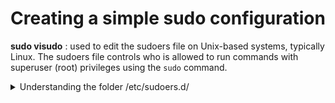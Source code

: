 # Creating a simple sudo configuration

**sudo visudo** : used to edit the sudoers file on Unix-based systems, typically Linux. The sudoers file controls who is allowed to run commands with superuser (root) privileges using the `sudo` command.



<details>

<summary>Understanding the folder /etc/sudoers.d/</summary>

In addition to the main sudoers file, which is typically located at `/etc/sudoers`, many Unix-like operating systems also support including additional configuration files from the `/etc/sudoers.d/` directory. This directory is used to organize and manage sudoers rules in a more modular and manageable way, especially in environments with multiple administrators or where you want to separate different configuration files for different purposes.

Here's how it works:

1. **Directory Structure**: The `/etc/sudoers.d/` directory contains multiple files, each with its own set of sudoers rules. These files should have no file extension and should follow a specific naming convention, such as `01_custom_rules`, `02_admin_rules`, etc. The numbers in the filenames determine the order in which these files are read, with lower numbers being processed first.
2. **Modularity**: Using this directory structure allows you to break down your sudoers configuration into smaller, more manageable files. For example, you could have one file for custom rules, one for specific user privileges, and another for group privileges.
3. **Avoiding Conflicts**: The `/etc/sudoers` file is typically maintained by the system and can be overwritten during system updates. By using `/etc/sudoers.d/`, you can add your custom rules and configurations without directly modifying the main sudoers file. This helps prevent conflicts during system updates.
4. **Syntax**: The syntax for the rules in these files is the same as in the main sudoers file. Each line defines a user, group, host, command, and privilege level. Be sure to follow the same syntax and rules as you would in the main sudoers file.

Here's an example of how you might use the `/etc/sudoers.d/` directory:

```
// # Create a new sudoers file in /etc/sudoers.d/
sudo visudo -f /etc/sudoers.d/custom_rules

# Add your custom sudoers rules to the /etc/sudoers.d/custom_rules file
# For example, allow the user 'myuser' to run 'some_command' with sudo
myuser ALL=(ALL) NOPASSWD: /path/to/some_command
```

</details>
